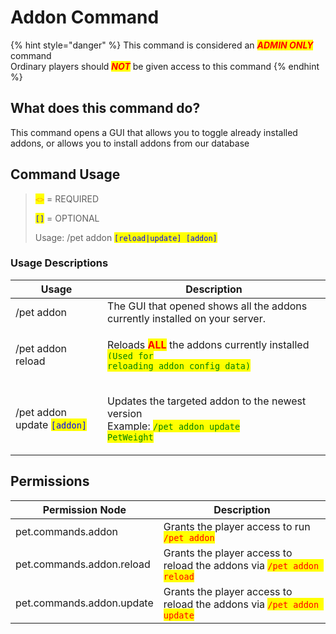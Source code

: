 # Addon Command

{% hint style="danger" %}
This command is considered an _<mark style="color:red;">**ADMIN ONLY**</mark>_ command\
Ordinary players should _<mark style="color:red;">**NOT**</mark>_ be given access to this command
{% endhint %}

## What does this command do?

This command opens a GUI that allows you to toggle already installed addons, or allows you to install addons from our database

## Command Usage

> <mark style="color:orange;">`<>`</mark> = REQUIRED
>
> <mark style="color:blue;">`[]`</mark> = OPTIONAL
>
> Usage: /pet addon <mark style="color:blue;">`[reload|update] [addon]`</mark>

### Usage Descriptions

| Usage                                                        | Description                                                                                                                                                                                 |
| ------------------------------------------------------------ | ------------------------------------------------------------------------------------------------------------------------------------------------------------------------------------------- |
| /pet addon                                                   | The GUI that opened shows all the addons currently installed on your server.                                                                                                                |
| /pet addon reload                                            | <p>Reloads <mark style="color:red;"><strong>ALL</strong></mark> the addons currently installed<br><mark style="color:green;"><code>(Used for reloading addon config data)</code></mark></p> |
| /pet addon update <mark style="color:blue;">`[addon]`</mark> | <p>Updates the targeted addon to the newest version<br>Example: <mark style="color:green;"><code>/pet addon update PetWeight</code></mark></p>                                              |

## Permissions

| Permission Node           | Description                                                                                           |
| ------------------------- | ----------------------------------------------------------------------------------------------------- |
| pet.commands.addon        | Grants the player access to run <mark style="color:red;">`/pet addon`</mark>                          |
| pet.commands.addon.reload | Grants the player access to reload the addons via <mark style="color:red;">`/pet addon reload`</mark> |
| pet.commands.addon.update | Grants the player access to reload the addons via <mark style="color:red;">`/pet addon update`</mark> |
